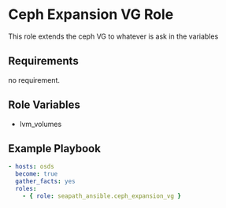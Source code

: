 # Ceph Expansion VG Role

This role extends the ceph VG to whatever is ask in the variables

## Requirements

no requirement.

## Role Variables

- lvm_volumes

## Example Playbook

```yaml
- hosts: osds
  become: true
  gather_facts: yes
  roles:
    - { role: seapath_ansible.ceph_expansion_vg }
```
